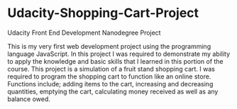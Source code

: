 # Udacity-Shopping-Cart-Project

Udacity Front End Development Nanodegree Project

This is my very first web development project using the programming language JavaScript.
In this project I was required to demonstrate my ability to apply the knowledge and basic skills that I learned in this portion of the course.
This project is a simulation of a fruit stand shopping cart.
I was required to program the shopping cart to function like an online store.
Functions include; adding items to the cart, increasing and decreasing quantities, emptying the cart, calculating money received as well as any balance owed.
